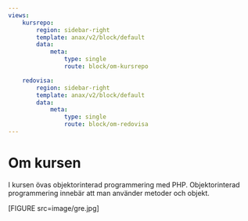 ```yaml
---
views:
    kursrepo:
        region: sidebar-right
        template: anax/v2/block/default
        data:
            meta:
                type: single
                route: block/om-kursrepo

    redovisa:
        region: sidebar-right
        template: anax/v2/block/default
        data:
            meta:
                type: single
                route: block/om-redovisa
---
```

Om kursen
=========================

I kursen övas objektorinterad programmering med PHP. Objektorinterad programmering innebär att man använder metoder och objekt.


[FIGURE src=image/gre.jpg]

<!-- [FIGURE src=image/car.png?w=740&filter=grayscale&f1=colorize,0,30,0,0 caption="En fin bil som demobild, lite oklart hur den är representativ, men ändå..."] -->

